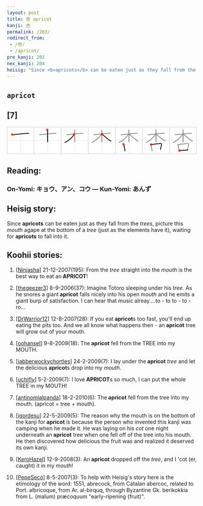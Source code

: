 ```yaml
---
layout: post
title: 杏 apricot
kanji: 杏
permalink: /203/
redirect_from:
 - /杏/
 - /apricot/
pre_kanji: 202
nex_kanji: 204
heisig: "Since <b>apricots</b> can be eaten just as they fall from the <i>trees</i>, picture this <i>mouth</i> agape at the bottom of a <i>tree</i> (just as the elements have it), waiting for <b>apricots</b> to fall into it."
---
```


## `apricot`

## [7]

<div class="stroke"><img src="../images/E69D8F.png" /></div>

## Reading:

### On-Yomi: キョウ、アン、コウ &mdash; Kun-Yomi: あんず

## Heisig story:

Since <b>apricots</b> can be eaten just as they fall from the <i>trees</i>, picture this <i>mouth</i> agape at the bottom of a <i>tree</i> (just as the elements have it), waiting for <b>apricots</b> to fall into it.

## Koohii stories:

1) [<a href="http://kanji.koohii.com/profile/Ninjasha">Ninjasha</a>] 21-12-2007(195): From the <em>tree</em> straight into the <em>mouth</em> is the best way to eat an<strong> APRICOT</strong>!

2) [<a href="http://kanji.koohii.com/profile/thegeezer3">thegeezer3</a>] 8-9-2006(37): Imagine Totoro sleeping under his <em>tree</em>. As he snores a giant<strong> apricot</strong> falls nicely into his open <em>mouth</em> and he emits a giant burp of satisfaction. I can hear that music alreay....to - to to - to - ro...

3) [<a href="http://kanji.koohii.com/profile/DrWarrior12">DrWarrior12</a>] 12-8-2007(28): If you eat<strong> apricot</strong>s too fast, you&#039;ll end up eating the pits too. And we all know what happens then - an<strong> apricot</strong> tree will grow out of your mouth.

4) [<a href="http://kanji.koohii.com/profile/oohansel">oohansel</a>] 9-8-2009(18): The<strong> apricot</strong> fell from the TREE into my MOUTH.

5) [<a href="http://kanji.koohii.com/profile/jabberwockychortles">jabberwockychortles</a>] 24-2-2009(7): I lay under the<strong> apricot</strong> <em>tree</em> and let the delicious<strong> apricot</strong>s drop into my <em>mouth</em>.

6) [<a href="http://kanji.koohii.com/profile/uchifly">uchifly</a>] 5-2-2009(7): I love<strong> APRICOT</strong>s so much, I can put the whole TREE in my MOUTH!

7) [<a href="http://kanji.koohii.com/profile/antinomialpanda">antinomialpanda</a>] 18-2-2010(6): The<strong> apricot</strong> fell from the tree into my mouth. (apricot = tree + mouth).

8) [<a href="http://kanji.koohii.com/profile/igordesu">igordesu</a>] 22-5-2009(5): The reason why the mouth is on the bottom of the kanji for<strong> apricot</strong> is because the person who invented this kanji was camping when he made it. He was laying on his <em>cot</em> one night underneath an<strong> apricot</strong> tree when one fell off of the tree into his mouth. He then discovered how delicious the fruit was and realized it deserved its own kanji.

9) [<a href="http://kanji.koohii.com/profile/KeroHazel">KeroHazel</a>] 12-9-2008(3): An<strong> apricot</strong> dropped off the <em>tree</em>, and I &#039;cot (er, caught) it in my <em>mouth</em>!

10) [<a href="http://kanji.koohii.com/profile/PepeSeco">PepeSeco</a>] 8-5-2007(3): To help with Heisig&#039;s story here is the etimology of the word: 1551, abrecock, from Catalan abercoc, related to Port. albricoque, from Ar. al-birquq, through Byzantine Gk. berikokkia from L. (malum) præcoquum &quot;early-ripening (fruit)&quot;.
